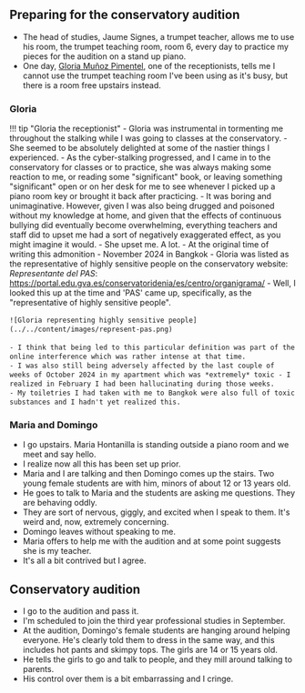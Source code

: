 ## Preparing for the conservatory audition

- The head of studies, Jaume Signes, a trumpet teacher, allows me to use his room, the trumpet teaching room, room 6, every day to practice my pieces for the audition on a stand up piano.
- One day, [Gloria Muñoz Pimentel](https://portal.edu.gva.es/conservatoridenia/es/centro/organigrama/), one of the receptionists, tells me I cannot use the trumpet teaching room I've been using as it's busy, but there is a room free upstairs instead.

### Gloria

!!! tip "Gloria the receptionist"
    - Gloria was instrumental in tormenting me throughout the stalking while I was going to classes at the conservatory. 
    - She seemed to be absolutely delighted at some of the nastier things I experienced.
    - As the cyber-stalking progressed, and I came in to the conservatory for classes or to practice, she was always making some reaction to me, or reading some "significant" book, or leaving something "significant" open or on her desk for me to see whenever I picked up a piano room key or brought it back after practicing.
    - It was boring and unimaginative. However, given I was also being drugged and poisoned without my knowledge at home, and given that the effects of continuous bullying did eventually become overwhelming, everything teachers and staff did to upset me had a sort of negatively exaggerated effect, as you might imagine it would.
    - She upset me. A lot.
    - At the original time of writing this admonition - November 2024 in Bangkok - Gloria was listed as the representative of highly sensitive people on the conservatory website: *Representante del PAS*: https://portal.edu.gva.es/conservatoridenia/es/centro/organigrama/
    - Well, I looked this up at the time and 'PAS' came up, specifically, as the "representative of highly sensitive people".

    ![Gloria representing highly sensitive people](../../content/images/represent-pas.png)

    - I think that being led to this particular definition was part of the online interference which was rather intense at that time.
    - I was also still being adversely affected by the last couple of weeks of October 2024 in my apartment which was *extremely* toxic - I realized in February I had been hallucinating during those weeks. 
    - My toiletries I had taken with me to Bangkok were also full of toxic substances and I hadn't yet realized this. 

### Maria and Domingo

- I go upstairs. Maria Hontanilla is standing outside a piano room and we meet and say hello.
- I realize now all this has been set up prior.
- Maria and I are talking and then Domingo comes up the stairs. Two young female students are with him, minors of about 12 or 13 years old.
- He goes to talk to Maria and the students are asking me questions. They are behaving oddly.
- They are sort of nervous, giggly, and excited when I speak to them. It's weird and, now, extremely concerning.
- Domingo leaves without speaking to me.
- Maria offers to help me with the audition and at some point suggests she is my teacher.
- It's all a bit contrived but I agree.

## Conservatory audition

- I go to the audition and pass it.
- I'm scheduled to join the third year professional studies in September.
- At the audition, Domingo's female students are hanging around helping everyone. He's clearly told them to dress in the same way, and this includes hot pants and skimpy tops. The girls are 14 or 15 years old.
- He tells the girls to go and talk to people, and they mill around talking to parents.
- His control over them is a bit embarrassing and I cringe.
